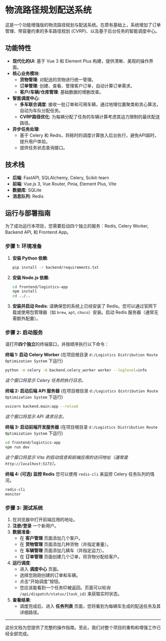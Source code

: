 # 物流路径规划配送系统

这是一个功能增强版的物流路径规划与配送系统。在原有基础上，系统增加了订单管理、带容量约束的多车路径规划 (CVRP)、以及基于后台任务的智能调度中心。

## 功能特性

- **现代化的UI**: 基于 Vue 3 和 Element Plus 构建，提供清晰、美观的操作界面。
- **核心业务模块**:
    - **货物管理**: 对配送的货物进行统一管理。
    - **订单管理**: 创建、查看、管理客户订单，自动计算订单需求。
    - **客户/车辆/仓库管理**: 基础数据的增删改查。
- **智能调度中心**:
    - **多车联合调度**: 接收一批订单和可用车辆，通过地理位置聚类和贪心算法，自动为车队分配任务。
    - **CVRP路径优化**: 为每辆分配了任务的车辆计算考虑其运力限制的最优配送路径。
- **异步任务处理**:
    - 基于 Celery 和 Redis，将耗时的调度计算放入后台执行，避免API超时，提升用户体验。
    - 提供任务状态查询接口。

## 技术栈

- **后端**: FastAPI, SQLAlchemy, Celery, Scikit-learn
- **前端**: Vue.js 3, Vue Router, Pinia, Element Plus, Vite
- **数据库**: SQLite
- **消息队列**: Redis

## 运行与部署指南

为了成功运行本项目，您需要启动四个独立的服务：Redis, Celery Worker, Backend API, 和 Frontend App。

### 步骤 1: 环境准备

1.  **安装 Python 依赖**:
    ```bash
    pip install -r backend/requirements.txt
    ```

2.  **安装 Node.js 依赖**:
    ```bash
    cd frontend/logistics-app
    npm install
    cd ../..
    ```

3.  **安装并启动 Redis**:
    请确保您的系统上已经安装了 Redis。您可以通过官网下载或使用包管理器（如 `brew`, `apt`, `choco`）安装。启动 Redis 服务器（通常无需额外配置）。

### 步骤 2: 启动服务

请打开**四个独立**的终端窗口，并按顺序执行以下命令：

**终端 1: 启动 Celery Worker**
(在项目根目录 `d:/Logistics Distribution Route Optimization System` 下运行)
```bash
python -m celery -A backend.celery_worker worker --loglevel=info
```
*这个窗口将显示 Celery 任务的执行日志。*

**终端 2: 启动后端 API 服务器**
(在项目根目录 `d:/Logistics Distribution Route Optimization System` 下运行)
```bash
uvicorn backend.main:app --reload
```
*这个窗口将显示 API 请求日志。*

**终端 3: 启动前端开发服务器**
(在项目根目录 `d:/Logistics Distribution Route Optimization System` 下运行)
```bash
cd frontend/logistics-app
npm run dev
```
*这个窗口将显示 Vite 的启动信息和前端应用的访问地址（通常是 `http://localhost:5173`）。*

**终端 4: (可选) 监控 Redis**
您可以使用 `redis-cli` 来监控 Celery 任务队列的情况。
```bash
redis-cli
monitor
```

### 步骤 3: 测试系统

1.  在浏览器中打开前端应用的地址。
2.  **注册/登录** 一个新用户。
3.  **数据准备**:
    -   在 **客户管理** 页面添加几个客户。
    -   在 **货物管理** 页面添加几种货物（并指定重量）。
    -   在 **车辆管理** 页面添加几辆车（并指定运力）。
    -   在 **订单管理** 页面创建几个订单，将货物分配给客户。
4.  **运行调度**:
    -   进入 **调度中心** 页面。
    -   选择您刚刚创建的订单和车辆。
    -   点击“开始调度”按钮。
    -   您应该能看到一个任务ID被返回。页面可以轮询 `/api/dispatch/status/{task_id}` 来获取实时状态。
5.  **查看结果**:
    -   调度完成后，进入 **任务列表** 页面，您将看到为每辆车生成的配送任务及其详细路径。

---
这份文档为您提供了完整的操作指南。至此，我们对整个项目的重构和增强工作已经全部完成。